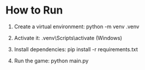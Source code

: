 # How to Run

1. Create a virtual environment:
   python -m venv .venv

2. Activate it:
   .venv\Scripts\activate  (Windows)

3. Install dependencies:
   pip install -r requirements.txt

4. Run the game:
   python main.py

